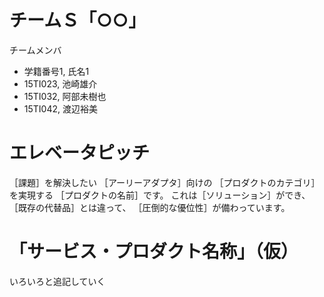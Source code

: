 # チームＳ「○○」
チームメンバ
- 学籍番号1, 氏名1
- 15TI023, 池崎雄介
- 15TI032, 阿部未樹也
- 15TI042, 渡辺裕美

# エレベータピッチ
［課題］を解決したい
［アーリーアダプタ］向けの
［プロダクトのカテゴリ］を実現する
［プロダクトの名前］です。
これは［ソリューション］ができ、
［既存の代替品］とは違って、
［圧倒的な優位性］が備わっています。


# 「サービス・プロダクト名称」（仮）
いろいろと追記していく


